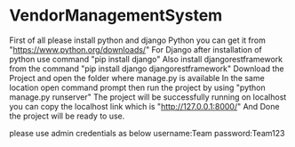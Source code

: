 # VendorManagementSystem

First of all please install python and django
Python you can get it from "https://www.python.org/downloads/" 
For Django after installation of python use command "pip install django"
Also install djangorestframework from the command  "pip install django djangorestframework"
Download the Project and open the folder where manage.py is available 
In the same location open command prompt then run the project by using "python manage.py runserver"
The project will be successfully running on localhost you can copy the localhost link which is "http://127.0.0.1:8000/"
And Done the project will be ready to use.


please use admin credentials as below
username:Team
password:Team123
